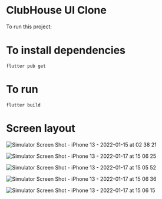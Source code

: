 # ClubHouse UI Clone

To run this project: 

# To install dependencies 

`flutter pub get`

# To run

`flutter build`

# Screen layout

![Simulator Screen Shot - iPhone 13 - 2022-01-15 at 02 38 21](https://github.com/srinivash-vk/ClubHouse-UI-Clone/assets/67652658/37b4f85e-efa0-40a0-b5e7-ae76e0297112)

![Simulator Screen Shot - iPhone 13 - 2022-01-17 at 15 06 25](https://github.com/srinivash-vk/ClubHouse-UI-Clone/assets/67652658/321037a3-ae02-426d-932a-d4d3f4e778bb)

![Simulator Screen Shot - iPhone 13 - 2022-01-17 at 15 05 52](https://github.com/srinivash-vk/ClubHouse-UI-Clone/assets/67652658/eec01a61-9799-46ea-b1c7-40e7feea5621)

![Simulator Screen Shot - iPhone 13 - 2022-01-17 at 15 06 36](https://github.com/srinivash-vk/ClubHouse-UI-Clone/assets/67652658/64ffce85-040d-4430-90d7-a646e938067e)

![Simulator Screen Shot - iPhone 13 - 2022-01-17 at 15 06 15](https://github.com/srinivash-vk/ClubHouse-UI-Clone/assets/67652658/776c70b9-ccd9-4b6d-a291-7eccf0d59be6)
